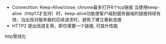 
* Connecttion: Keep-Alive/close; chrome最多打开6个tcp链接
  当使用keep-alive（http1.1才支持）时，keep-alive功能使客户端到服务器端的链接持续有效，当出现对服务器的后续请求时，避免了建立重新连接
* HTTP2 提出信道复用，即仅需要一个链接, 可提升性能

http管线化